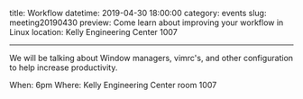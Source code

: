 title: Workflow
datetime: 2019-04-30 18:00:00
category: events
slug: meeting20190430
preview: Come learn about improving your workflow in Linux
location: Kelly Engineering Center 1007

---

We will be talking about Window managers, vimrc's, and other configuration to help increase productivity.

When: 6pm
Where: Kelly Engineering Center room 1007

